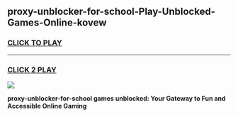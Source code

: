 
## proxy-unblocker-for-school-Play-Unblocked-Games-Online-kovew
<h3>
<a href="https://premium76.site?title=proxy-unblocker-for-school&ref=25A">CLICK TO PLAY</a></h3>
<hr>

<h3>
<a href="https://premium76.site?title=proxy-unblocker-for-school&ref=25A">CLICK 2 PLAY</a>
  
</h3>

<a href="https://premium76.site?title=proxy-unblocker-for-school&ref=25A"><img src="https://clearcache.store/games.png"></a>


**proxy-unblocker-for-school games unblocked: Your Gateway to Fun and Accessible Online Gaming**

